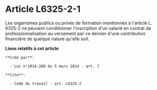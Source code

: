 # Article L6325-2-1

Les organismes publics ou privés de formation mentionnés à l'article L. 6325-2 ne peuvent conditionner l'inscription d'un
salarié en contrat de professionnalisation au versement par ce dernier d'une contribution financière de quelque nature
qu'elle soit.

**Liens relatifs à cet article**

	**Créé par**:

	  - Loi n°2014-288 du 5 mars 2014 - art. 7

	**Cite**:

	  - Code du travail - art. L6325-2
